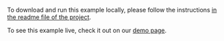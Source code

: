 To download and run this example locally, please follow the instructions [in the readme file of the project](https://github.com/acidb/mobiscroll-demos-react?tab=readme-ov-file#mobiscroll-react-demos).

To see this example live, check it out on our [demo page](https://demo.mobiscroll.com/react/eventcalendar/desktop-month-view#).